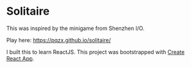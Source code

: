 # Solitaire 

This was inspired by the minigame from Shenzhen I/O.

Play here: https://pqzx.github.io/solitaire/

I built this to learn ReactJS. This project was bootstrapped with [Create React App](https://github.com/facebook/create-react-app).